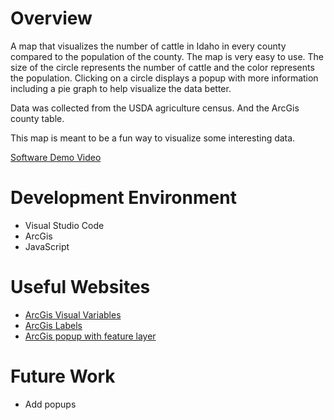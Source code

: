 # Overview

A map that visualizes the number of cattle in Idaho in every county compared to the population of the county. The map is very easy to use. The size of the circle represents the number of cattle and the color represents the population. Clicking on a circle displays a popup with more information including a pie graph to help visualize the data better. 

Data was collected from the USDA agriculture census. And the ArcGis county table.

This map is meant to be a fun way to visualize some interesting data.

[Software Demo Video](http://youtube.link.goes.here)

# Development Environment

* Visual Studio Code
* ArcGis
* JavaScript

# Useful Websites

* [ArcGis Visual Variables](https://developers.arcgis.com/documentation/mapping-apis-and-services/visualization/data-driven-styles/visual-variables/)
* [ArcGis Labels](https://developers.arcgis.com/javascript/latest/api-reference/esri-layers-support-LabelClass.html)
* [ArcGis popup with feature layer](https://developers.arcgis.com/javascript/latest/display-a-pop-up/)

# Future Work

* Add popups